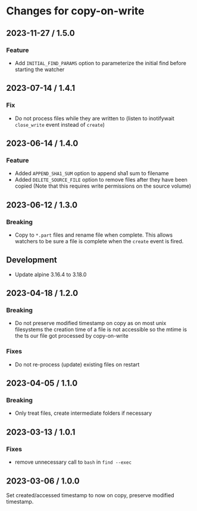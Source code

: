 # Changes for copy-on-write

## 2023-11-27 / 1.5.0

### Feature

* Add `INITIAL_FIND_PARAMS` option to parameterize the initial find before starting the watcher

## 2023-07-14 / 1.4.1

### Fix

* Do not process files while they are written to
  (listen to inotifywait `close_write` event instead of `create`)

## 2023-06-14 / 1.4.0

### Feature

* Added `APPEND_SHA1_SUM` option to append sha1 sum to filename
* Added `DELETE_SOURCE_FILE` option to remove files after they have been copied
  (Note that this requires write permissions on the source volume)

## 2023-06-12 / 1.3.0

### Breaking

* Copy to `*.part` files and rename file when complete. This allows watchers to be sure
  a file is complete when the `create` event is fired.

## Development

- Update alpine 3.16.4 to 3.18.0

## 2023-04-18 / 1.2.0

### Breaking

* Do not preserve modified timestamp on copy as on most unix filesystems the
  creation time of a file is not accessible so the mtime is the ts our file
  got processed by copy-on-write

### Fixes

* Do not re-process (update) existing files on restart

## 2023-04-05 / 1.1.0

### Breaking

* Only treat files, create intermediate folders if necessary

## 2023-03-13 / 1.0.1

### Fixes

* remove unnecessary call to `bash` in `find --exec`


## 2023-03-06 / 1.0.0

Set created/accessed timestamp to now on copy, preserve modified timestamp.
